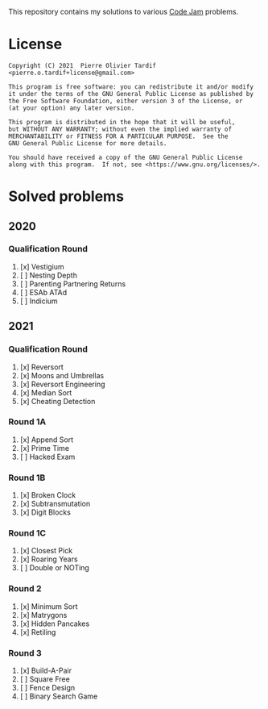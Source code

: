 This repository contains my solutions to various
[Code Jam](https://codingcompetitions.withgoogle.com/codejam) problems.

# License

```
Copyright (C) 2021  Pierre Olivier Tardif <pierre.o.tardif+license@gmail.com>

This program is free software: you can redistribute it and/or modify
it under the terms of the GNU General Public License as published by
the Free Software Foundation, either version 3 of the License, or
(at your option) any later version.

This program is distributed in the hope that it will be useful,
but WITHOUT ANY WARRANTY; without even the implied warranty of
MERCHANTABILITY or FITNESS FOR A PARTICULAR PURPOSE.  See the
GNU General Public License for more details.

You should have received a copy of the GNU General Public License
along with this program.  If not, see <https://www.gnu.org/licenses/>.
```

# Solved problems

## 2020

### Qualification Round

1. [x] Vestigium
2. [ ] Nesting Depth
3. [ ] Parenting Partnering Returns
4. [ ] ESAb ATAd
5. [ ] Indicium

## 2021

### Qualification Round

1. [x] Reversort
2. [x] Moons and Umbrellas
3. [x] Reversort Engineering
4. [x] Median Sort
5. [x] Cheating Detection

### Round 1A

1. [x] Append Sort
2. [x] Prime Time
3. [ ] Hacked Exam

### Round 1B

1. [x] Broken Clock
2. [x] Subtransmutation
3. [x] Digit Blocks

### Round 1C

1. [x] Closest Pick
2. [x] Roaring Years
3. [ ] Double or NOTing

### Round 2

1. [x] Minimum Sort
2. [x] Matrygons
3. [x] Hidden Pancakes
4. [x] Retiling

### Round 3

1. [x] Build-A-Pair
2. [ ] Square Free
3. [ ] Fence Design
4. [ ] Binary Search Game
